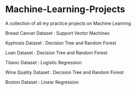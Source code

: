 # Machine-Learning-Projects

A collection of all my practice projects on Machine Learning

Breast Cancer Dataset : Support Vector Machines

Kyphosis Dataset      : Decision Tree and Random Forest

Loan Dataset          : Decision Tree and Random Forest

Titanic Dataset       : Logistic Regression

Wine Quality Dataset  : Decision Tree and Random Forest

Boston Dataset        : Linear Regression
